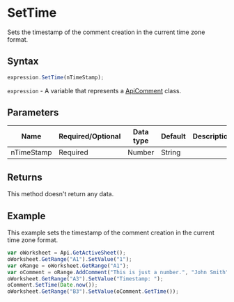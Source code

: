 # SetTime

Sets the timestamp of the comment creation in the current time zone format.

## Syntax

```javascript
expression.SetTime(nTimeStamp);
```

`expression` - A variable that represents a [ApiComment](../ApiComment.md) class.

## Parameters

| **Name** | **Required/Optional** | **Data type** | **Default** | **Description** |
| ------------- | ------------- | ------------- | ------------- | ------------- |
| nTimeStamp | Required | Number | String |  | The timestamp of the comment creation in the current time zone format. |

## Returns

This method doesn't return any data.

## Example

This example sets the timestamp of the comment creation in the current time zone format.

```javascript
var oWorksheet = Api.GetActiveSheet();
oWorksheet.GetRange("A1").SetValue("1");
var oRange = oWorksheet.GetRange("A1");
var oComment = oRange.AddComment("This is just a number.", "John Smith");
oWorksheet.GetRange("A3").SetValue("Timestamp: ");
oComment.SetTime(Date.now());
oWorksheet.GetRange("B3").SetValue(oComment.GetTime());
```
